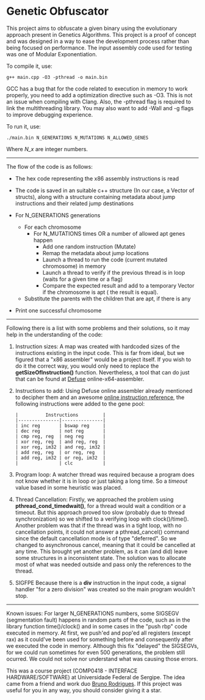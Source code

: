 # Genetic Obfuscator

This project aims to obfuscate a given binary using the evolutionary approach present in Genetics Algorithms. This project is a proof of concept and was designed in a way to ease the development process rather than being focused on performance. The input assembly code used for testing was one of Modular Exponentiation.

To compile it, use:

```
g++ main.cpp -O3 -pthread -o main.bin
```

GCC has a bug that for the code related to execution in memory to work properly, you need to add a optimization directive such as -O3. This is not an issue when compiling with Clang. Also, the -pthread flag is required to link the multithreading library. You may also want to add -Wall and -g flags to improve debugging experience.

To run it, use:

```
./main.bin N_GENERATIONS N_MUTATIONS N_ALLOWED_GENES
```

Where _N_x_ are integer numbers.

---

The flow of the code is as follows:

- The hex code representing the x86 assembly instructions is read
- The code is saved in an suitable c++ structure (In our case, a Vector of structs), along with a structure containing metadata about jump instructions and their related jump destinations
- For N_GENERATIONS generations

  - For each chromosome
    - For N_MUTATIONS times OR a number of allowed apt genes happen
      - Add one random instruction (Mutate)
      - Remap the metadata about jump locations
      - Launch a thread to run the code (current mutated chromosome) in memory
      - Launch a thread to verify if the previous thread is in loop (waits for a given time or a flag)
      - Compare the expected result and add to a temporary Vector if the chromosome is apt ( the result is equal).
  - Substitute the parents with the children that are apt, if there is any

- Print one successful chromosome

---

Following there is a list with some problems and their solutions, so it may help in the understanding of the code:

1.  Instruction sizes:
    A map was created with hardcoded sizes of the instructions existing in the input code. This is far from ideal, but we figured that a "x86 assembler" would be a project itself. If you wish to do it the correct way, you would only need to replace the **getSizeOfInstruction()** function.
    Nevertheless, a tool that can do just that can be found at [Defuse](https://defuse.ca/) online-x64-assembler.

2.  Instructions to add:
    Using Defuse online assembler already mentioned to decipher them and an awesome [online instruction reference](https://www.felixcloutier.com/x86/index.html), the following instructions were added to the gene pool:

        |          Instructions         |
        |---------------|---------------|
        | inc reg       | bswap reg     |
        | dec reg       | not reg       |
        | cmp reg, reg  | neg reg       |
        | xor reg, reg  | and reg, reg  |
        | xor reg, im32 | and reg, im32 |
        | add reg, reg  | or reg, reg   |
        | add reg, im32 | or reg, im32  |
        |               | clc           |

3.  Program loop:
    A watcher thread was required because a program does not know whether it is in loop or just taking a long time. So a _timeout_ value based in some heuristic was placed.

4.  Thread Cancellation:
    Firstly, we approached the problem using **pthread_cond_timedwait()**, for a thread would wait a condition or a timeout. But this approach proved too slow (probably due to thread synchronization) so we shifted to a verifying loop with clock()/time(). Another problem was that if the thread was in a tight loop, with no cancellation points, it could not answer a pthread_cancel() command since the default cancellation mode is of type "deferred". So we changed to asynchronous cancel, meaning that it could be cancelled at any time. This brought yet another problem, as it can (and did) leave some structures in a inconsistent state. The solution was to allocate most of what was needed outside and pass only the references to the thread.

5.  SIGFPE
    Because there is a **div** instruction in the input code, a signal handler "for a zero division" was created so the main program wouldn't stop.

---

Known issues:
For larger N_GENERATIONS numbers, some SIGSEGV (segmentation fault) happens in random parts of the code, such as in the library function time()/clock() and in some cases in the "push rbp" code executed in memory. At first, we push'ed and pop'ed all registers (except rax) as it could've been used for something before and consequently after we executed the code in memory. Although this fix "delayed" the SIGSEGVs, for we could run sometimes for even 500 generations, the problem still ocurred. We could not solve nor understand what was causing those errors.

This was a course project (COMP0418 - INTERFACE HARDWARE/SOFTWARE) at Universidade Federal de Sergipe. The idea came from a friend and work duo [Bruno Rodrigues](https://github.com/BrunoRodriguesDev). If this project was useful for you in any way, you should consider giving it a star.
